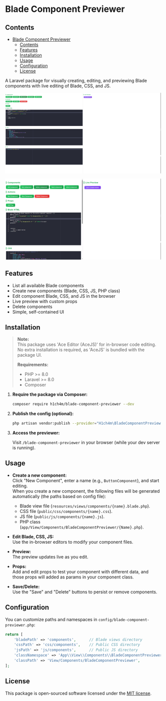 # Blade Component Previewer

<!-- TOC -->
## Contents
- [Blade Component Previewer](#blade-component-previewer)
  - [Contents](#contents)
  - [Features](#features)
  - [Installation](#installation)
  - [Usage](#usage)
  - [Configuration](#configuration)
  - [License](#license)
<!-- /TOC -->

A Laravel package for visually creating, editing, and previewing Blade components with live editing of Blade, CSS, and JS.

![Blade Component Previewer 1](./public/docs/image1.png)

![Blade Component Previewer 2](./public/docs/image2.png)

## Features

- List all available Blade components
- Create new components (Blade, CSS, JS, PHP class)
- Edit component Blade, CSS, and JS in the browser
- Live preview with custom props
- Delete components
- Simple, self-contained UI

## Installation

> **Note:**  
> This package uses 'Ace Editor (AceJS)' for in-browser code editing. No extra installation is required, as 'AceJS' is bundled with the package UI.  
>  
> **Requirements:**  
> - PHP >= 8.0  
> - Laravel >= 8.0  
> - Composer

1. **Require the package via Composer:**

    ```sh
    composer require h1ch4m/blade-component-previewer --dev
    ```

2. **Publish the config (optional):**

    ```sh
    php artisan vendor:publish --provider="H1ch4m\BladeComponentPreviewer\BladeComponentPreviewerServiceProvider"
    ```

3. **Access the previewer:**

    Visit `/blade-component-previewer` in your browser (while your dev server is running).

## Usage

- **Create a new component:**  
  Click "New Component", enter a name (e.g., `ButtonComponent`), and start editing.  
  When you create a new component, the following files will be generated automatically (the paths based on config file):
  - Blade view file (`resources/views/components/{name}.blade.php`).
  - CSS file (`public/css/components/{name}.css`).
  - JS file (`public/js/components/{name}.js`).
  - PHP class (`app/View/Components/BladeComponentPreviewer/{Name}.php`).

- **Edit Blade, CSS, JS:**  
  Use the in-browser editors to modify your component files.

- **Preview:**  
  The preview updates live as you edit.

- **Props:**  
  Add and edit props to test your component with different data, and those props will added as params in your component class.

- **Save/Delete:**  
  Use the "Save" and "Delete" buttons to persist or remove components.

## Configuration

You can customize paths and namespaces in `config/blade-component-previewer.php`:

```php
return [
    'bladePath' => 'components',      // Blade views directory
    'cssPath' => 'css/components',    // Public CSS directory
    'jsPath' => 'js/components',      // Public JS directory
    'classNamespace' => 'App\\View\\Components\\BladeComponentPreviewer',
    'classPath' => 'View/Components/BladeComponentPreviewer',
];
```

## License

This package is open-sourced software licensed under the [MIT license](LICENSE).